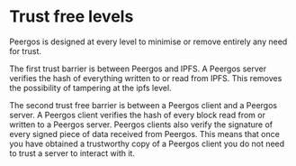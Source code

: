 # Trust free levels

Peergos is designed at every level to minimise or remove entirely any need for trust.

The first trust barrier is between Peergos and IPFS. A Peergos server verifies the hash of everything written to or read from IPFS. This removes the possibility of tampering at the ipfs level.

The second trust free barrier is between a Peergos client and a Peergos server. A Peergos client verifies the hash of every block read from or written to a Peergos server. Peergos clients also verify the signature of every signed piece of data received from Peergos. This means that once you have obtained a trustworthy copy of a Peergos client you do not need to trust a server to interact with it. 